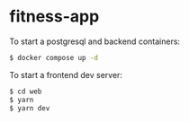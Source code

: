 # fitness-app

To start a postgresql and backend containers:

```sh
$ docker compose up -d
```

To start a frontend dev server:

```sh
$ cd web
$ yarn
$ yarn dev
```
